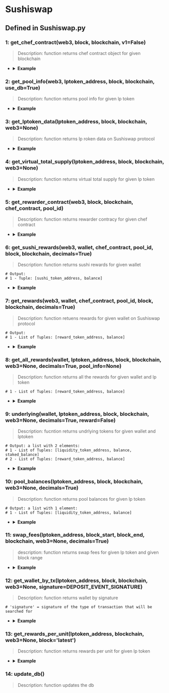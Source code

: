 # Sushiswap

## Defined in Sushiswap.py

### 1: get_chef_contract(web3, block, blockchain, v1=False)

> Description: function returns chef contract object for given blockchain

- <details><summary><b>Example</b></summary>

  ```
  from defyes import *

  from defyes.functions import *

  from defyes import SushiSwap

  web3 = get_node(Chain.ETHEREUM, 'latest', 0)

  f1 = SushiSwap.get_chef_contract(web3, 'latest', Chain.ETHEREUM)

  print(f1)


  ```

  ```
  output: <web3._utils.datatypes.Contract object at 0x7fd83f1167d0>
  

  ```
  </details>



### 2: get_pool_info(web3, lptoken_address, block, blockchain, use_db=True)

> Description: function returns pool info for given lp token

- <details><summary><b>Example</b></summary>

  ```
  from defyes import *

  from defyes.functions import *

  from defyes import SushiSwap

  web3 = get_node(Chain.ETHEREUM, 'latest', 0)

  f2 = SushiSwap.get_pool_info(web3, '0x06da0fd433C1A5d7a4faa01111c044910A184553', 'latest', Chain.ETHEREUM)

  print(f2)

  ```

  ```
  output: 
  {'chef_contract': <web3._utils.datatypes.Contract object at 0x7f9f8e17e5f0>, 'pool_info': {'poolId': 0, 'allocPoint': 3000}, 'totalAllocPoint': 960240}
  

  ```
  </details>


### 3: get_lptoken_data(lptoken_address, block, blockchain, web3=None)

> Description: function returns lp roken data on Sushiswap protocol

- <details><summary><b>Example</b></summary>

  ```
  from defyes import *

  from defyes.functions import *

  from defyes import SushiSwap

  f3 = SushiSwap.get_lptoken_data('0x397FF1542f962076d0BFE58eA045FfA2d347ACa0', 'latest', Chain.ETHEREUM)

  print(f3)


  ```

  ```
  output: 
  {'contract': <web3._utils.datatypes.Contract object at 0x7fa695232590>, 'decimals': 18, 'totalSupply': 319998674813332077, 'token0': '0xA0b86991c6218b36c1d19D4a2e9Eb0cE3606eB48', 'token1': '0xC02aaA39b223FE8D0A0e5C4F27eAD9083C756Cc2', 'reserves': [20433998700546, 14330389229987097177780, 1673554595], 'kLast': 292817359902509000116725434578391616, 'virtualTotalSupply': 3.199995668134856e+17}
  

  ```
  </details>


### 4: get_virtual_total_supply(lptoken_address, block, blockchain, web3=None)

> Description: function returns virtual total supply for given lp token


- <details><summary><b>Example</b></summary>

  ```
  from defyes import *

  from defyes.functions import *

  from defyes import SushiSwap

  f4 = SushiSwap.get_virtual_total_supply('0x397FF1542f962076d0BFE58eA045FfA2d347ACa0', 'latest', Chain.ETHEREUM)

  print(f4)

  ```

  ```
  output: 3.199995668134856e+17
  

  ```
  </details>


### 5: get_rewarder_contract(web3, block, blockchain, chef_contract, pool_id)

> Description: function returns rewarder contracy for given chef contract


- <details><summary><b>Example</b></summary>

  ```
  from defyes import *

  from defyes.functions import *

  from defyes import SushiSwap

  web3 = get_node(Chain.ETHEREUM, 'latest', 0)

  f1 = SushiSwap.get_chef_contract(web3, 'latest', Chain.ETHEREUM)

  f5 = SushiSwap.get_rewarder_contract(web3, 'latest', Chain.ETHEREUM, f1, 1)

  print(f5)

  ```

  ```
  output: <web3._utils.datatypes.Contract object at 0x7f86c5aceaa0>
  

  ```
  </details>


### 6: get_sushi_rewards(web3, wallet, chef_contract, pool_id, block, blockchain, decimals=True)

> Description: function returns sushi rewards for given wallet

  ```
  # Output:
  # 1 - Tuple: [sushi_token_address, balance]
  ```

- <details><summary><b>Example</b></summary>

  ```
  from defyes import *

  from defyes.functions import *

  from defyes import SushiSwap

  web3 = get_node(Chain.ETHEREUM, 'latest', 0)

  f1 = SushiSwap.get_chef_contract(web3, 'latest', Chain.ETHEREUM)

  f6 = SushiSwap.get_sushi_rewards(web3, '0x849D52316331967b6fF1198e5E32A0eB168D039d', f1, 1, 'latest', Chain.ETHEREUM)

  print(f6)

  ```

  ```
  output: ['0x6B3595068778DD592e39A122f4f5a5cF09C90fE2', 0.0]
  

  ```
  </details>


### 7: get_rewards(web3, wallet, chef_contract, pool_id, block, blockchain, decimals=True)

> Description: function retuens rewards for given wallet on Sushiswap protocol

  ```
  # Output:
  # 1 - List of Tuples: [reward_token_address, balance]
  ```

- <details><summary><b>Example</b></summary>

  ```
  from defyes import *

  from defyes.functions import *

  from defyes import SushiSwap

  web3 = get_node(Chain.ETHEREUM, 'latest', 0)

  f1 = SushiSwap.get_chef_contract(web3, 'latest', Chain.ETHEREUM)

  f7 = SushiSwap.get_rewards(web3, '0x849D52316331967b6fF1198e5E32A0eB168D039d', f1, 1, 'latest', Chain.ETHEREUM)

  print(f7)

  ```

  ```
  output: [['0x4e3FBD56CD56c3e72c1403e103b45Db9da5B9D2B', 0.0]]
  

  ```
  </details>


### 8: get_all_rewards(wallet, lptoken_address, block, blockchain, web3=None, decimals=True, pool_info=None)

> Description: function returns all the rewards for given wallet and lp token

  ```
  # 1 - List of Tuples: [reward_token_address, balance]
  ```

- <details><summary><b>Example</b></summary>

  ```
  from defyes import *

  from defyes.functions import *

  from defyes import SushiSwap

  f8 = SushiSwap.get_all_rewards('0x849D52316331967b6fF1198e5E32A0eB168D039d', '0x397FF1542f962076d0BFE58eA045FfA2d347ACa0', 'latest', Chain.ETHEREUM)

  print(f8)

  ```

  ```
  output: [['0x6B3595068778DD592e39A122f4f5a5cF09C90fE2', 0.0]]
  

  ```
  </details>

### 9: underlying(wallet, lptoken_address, block, blockchain, web3=None, decimals=True, reward=False)

> Description: fucntion returns undrlying tokens for given wallet and lptoken

  ```
  # Output: a list with 2 elements:
  # 1 - List of Tuples: [liquidity_token_address, balance, staked_balance]
  # 2 - List of Tuples: [reward_token_address, balance]
  ```

- <details><summary><b>Example</b></summary>

  ```
  from defyes import *

  from defyes.functions import *

  from defyes import SushiSwap

  f9 = SushiSwap.underlying('0x849D52316331967b6fF1198e5E32A0eB168D039d', '0x397FF1542f962076d0BFE58eA045FfA2d347ACa0', 'latest', Chain.ETHEREUM)

  print(f9)

  ```

  ```
  output: 
  [['0xA0b86991c6218b36c1d19D4a2e9Eb0cE3606eB48', 0.0, 0.0], ['0xC02aaA39b223FE8D0A0e5C4F27eAD9083C756Cc2', 0.0, 0.0]]
  

  ```
  </details>

### 10: pool_balances(lptoken_address, block, blockchain, web3=None, decimals=True)

> Description: function returns pool balances for given lp token 

  ```
  # Output: a list with 1 element:
  # 1 - List of Tuples: [liquidity_token_address, balance]
  ```
- <details><summary><b>Example</b></summary>

  ```
  from defyes import *

  from defyes.functions import *

  from defyes import SushiSwap

  f10 = SushiSwap.pool_balances('0x397FF1542f962076d0BFE58eA045FfA2d347ACa0', 'latest', Chain.ETHEREUM)

  print(f10)

  ```

  ```
  output: 
  [['0xA0b86991c6218b36c1d19D4a2e9Eb0cE3606eB48', 20198588.559822], ['0xC02aaA39b223FE8D0A0e5C4F27eAD9083C756Cc2', 14145.074969400264]]

  ```
  </details>


### 11: swap_fees(lptoken_address, block_start, block_end, blockchain, web3=None, decimals=True)

> description: function returns swap fees for given lp token and given block range

- <details><summary><b>Example</b></summary>

  ```
  from defyes import *

  from defyes.functions import *

  from defyes import SushiSwap

  f11 = SushiSwap.swap_fees('0x397FF1542f962076d0BFE58eA045FfA2d347ACa0', 16392251, 'latest', Chain.ETHEREUM)

  print(f11)

  ```

  ```
  output:
  {'swaps': [{'block': 16393260, 'token': '0xA0b86991c6218b36c1d19D4a2e9Eb0cE3606eB48', 'amount': 0.349082604}, {'block': 16393261, 'token': '0xA0b86991c6218b36c1d19D4a2e9Eb0cE3606eB48', 'amount': 0.15}, {'block': 16393262, 'token': '0xA0b86991c6218b36c1d19D4a2e9Eb0cE3606eB48', 'amount': 59.582524791000004}, {'block': 16393330, 'token': '0xC02aaA39b223FE8D0A0e5C4F27eAD9083C756Cc2', 'amount': 7.5e-05}]}

  ```
  </details>

### 12: get_wallet_by_tx(lptoken_address, block, blockchain, web3=None, signature=DEPOSIT_EVENT_SIGNATURE)

> Description: function returns wallet by signature

  ```
  # 'signature' = signature of the type of transaction that will be searched for
  ```

- <details><summary><b>Example</b></summary>

  ```
  from defyes import *

  from defyes.functions import *

  from defyes import SushiSwap

  f12 = SushiSwap.get_wallet_by_tx('0x397FF1542f962076d0BFE58eA045FfA2d347ACa0', 'latest', Chain.ETHEREUM)

  print(f12)

  ```

  ```
  output: None
  ```
  </details>

### 13: get_rewards_per_unit(lptoken_address, blockchain, web3=None, block='latest')

> Description: function returns rewards per unit for given lp token

- <details><summary><b>Example</b></summary>

  ```
  from defyes import *

  from defyes.functions import *

  from defyes import SushiSwap

  f13 = SushiSwap.get_rewards_per_unit('0x397FF1542f962076d0BFE58eA045FfA2d347ACa0', Chain.ETHEREUM)

  print(f13)
  ```

  ```
  output: 
  [{'sushi_address': '0x6B3595068778DD592e39A122f4f5a5cF09C90fE2', 'sushiPerBlock': 7.81054736315921e+17}]
  ```
  </details>


### 14: update_db()

> Description: function updates the db
